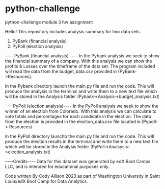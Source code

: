 # python-challenge
python-challenge module 3 hw assignment

Hello!
This repository includes analysis summary for two data sets. 
1. PyBank (financial analysis)
2. PyPoll (election analysis)


---- PyBank (financial analysis) ----
In the Pybank analysis we seek to show the financial summary of a company. 
With this analysis we can show the profits & Losses over the timeframe of the data set. 
The program included will read the data from the budget_data.csv provided in (PyBank->Resources). 

In the Pybank directory launch the main.py file and run the code. This will produce the analysis in the terminal and write them to a new text file which will be stored in the Analysis folder (Pybank->Analysis->budget_analysis.txt)

----PyPoll (election analysis)----
In the PyPoll analysis we seek to show the winner of an election from Colorado.
With this analysis we can calculate to vote totals and percentages for each candidate in the election. The data from the election is provided in the election_data.csv file located in (Pypoll-> Resources)

In the PyPoll directory launchb the main.py file and run the code. This will produce the election results in the terminal and write them to a new text file which will be stored in the Analysis folder (PyPoll->Analsysis->election_analysis.txt)


----Credits----
Data for this dataset was generated by edX Boot Camps LLC, and is intended for educational purposes only.

Code written By Cody Allison 2023 as part of Washington University in Saint Louis/edX Boot Camp for Data Analytics.